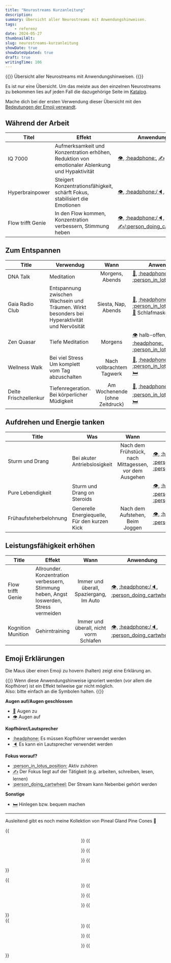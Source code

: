 ```yaml
---
title: "Neurostreams Kurzanleitung"
description:
summary: Übersicht aller Neurostreams mit Anwendungshinweisen.
tags:
    - referenz
date: 2024-05-27
thumbnailAlt:
slug: neurostreams-kurzanleitung
showDate: true
showDateUpdated: true
draft: true
writingTime: 106
---
```


{{<lead>}}
Übersicht aller Neurostreams mit Anwendungshinweisen.
{{</lead>}}

Es ist nur eine Übersicht. Um das meiste aus den einzelnen
Neurostreams zu bekommen lies auf jeden Fall die dazugehörige Seite im
[Katalog](Neurostreams-Katalog.pdf).

Mache dich bei der ersten Verwendung dieser Übersicht mit den
[Bedeutungen der Emoji verwandt](#emoji-erklärungen).


## Während der Arbeit

<!-- Für alle Titel gilt: Augen offen <abbr class="no-underline" title="Augen offen">:eye:</abbr> (<abbr class="no-underline" title="Augen können geschlossen werden">:see_no_evil:</abbr>) und der Fokus liegt auf dem was man tut <abbr class="no-underline" title="Fokus liegt auf dem was man tut">:writing_hand:</abbr> (e.g. arbeiten, schreiben, lesen, studieren, etc.) -->

| Titel | Effekt | Anwendung |
|-|-|-|
| IQ 7000 | Aufmerksamkeit und Konzentration erhöhen,<br>Reduktion von emotionaler Ablenkung und Hypaktivität | <span class="text-xl"><abbr class="no-underline" title="Augen offen">:eye:</abbr>, <abbr class="no-underline" title="Kopfhörer sind Pflicht">:headphone:</abbr>, <abbr class="no-underline" title="Fokus liegt auf dem was man tut">:writing_hand:</abbr></span> |
| Hyperbrainpower | Steigert Konzentrationsfähigkeit, schärft Fokus,<br>stabilisiert die Emotionen | <span class="text-xl"><abbr class="no-underline" title="Augen offen">:eye:</abbr>, <abbr class="no-underline" title="Kopfhörer sind empfohlen">:headphone:</abbr>/<abbr class="no-underline" title="Lautsprecher sind möglich">:speaker:</abbr>, <abbr class="no-underline" title="Fokus liegt auf dem was man tut">:writing_hand:</abbr> |
| Flow trifft Genie | In den Flow kommen, Konzentration verbessern, Stimmung heben | <span class="text-xl"><abbr class="no-underline" title="Augen offen">:eye:</abbr>, <abbr class="no-underline" title="Kopfhörer sind empfohlen">:headphone:</abbr>/<abbr class="no-underline" title="Lautsprecher sind möglich">:speaker:</abbr>, <abbr class="no-underline" title="Fokus liegt auf dem was man tut">:writing_hand:</abbr>/<abbr class="no-underline" title="Kann nebenbei gehört werden">:person_doing_cartwheel:</abbr> |

## Zum Entspannen

<!-- Für alle Titel gilt: Augen zu <abbr class="no-underline" title="Augen geschlossen">:see_no_evil:</abbr> und aktiv zuhören <abbr class="no-underline" title="Aktiv zuhören">:person_in_lotus_position:</abbr>. -->

| Title | Verwendug | Wann | Anwendung |
|-|-|:-:|-|
| DNA Talk | Meditation | Morgens, Abends | <span class="text-xl"><abbr class="no-underline" title="Augen geschlossen">:see_no_evil:</abbr>, <abbr class="no-underline" title="Kopfhörer sind Pflicht">:headphone:</abbr>, <abbr class="no-underline" title="Aktiv zuhören">:person_in_lotus_position:</abbr> |
| Gaia Radio Club | Entspannung zwischen Wachsein und Träumen. Wirkt besonders bei Hyperaktivität und Nervösität | Siesta, Nap, Abends | <span class="text-xl"><abbr class="no-underline" title="Augen geschlossen">:see_no_evil:</abbr>, <abbr class="no-underline" title="Kopfhörer sind Pflicht">:headphone:</abbr>, <abbr class="no-underline" title="Aktiv zuhören">:person_in_lotus_position:</abbr> <abbr class="no-underline" title="Schlafmaske verwenden">:goggles:</abbr> <span class="text-xs">Schlafmaske<span> <abbr class="no-underline text-xl" title="Hinlegen">:bed:</abbr>  |
| Zen Quasar | Tiefe Meditation | Morgens | <span class="text-xl"><abbr class="no-underline" title="Augen halb-offen">:eye:</abbr> <span class="text-xs">halb-offen<span>, <span class="text-xl"><abbr class="no-underline" title="Kopfhörer sind Pflicht">:headphone:</abbr>, <abbr class="no-underline" title="Aktiv zuhören">:person_in_lotus_position:</abbr> |
| Wellness Walk | Bei viel Stress<br>Um komplett vom Tag abzuschalten | Nach vollbrachtem Tagwerk | <span class="text-xl"><abbr class="no-underline" title="Augen geschlossen">:see_no_evil:</abbr>, <abbr class="no-underline" title="Kopfhörer sind Pflicht">:headphone:</abbr>, <abbr class="no-underline" title="Aktiv zuhören">:person_in_lotus_position:</abbr> <abbr class="no-underline" title="Hinlegen">:bed:</abbr> |
| Delte Frischzellenkur | Tiefenregeration.<br>Bei körperlicher Müdigkeit | Am Wochenende (ohne Zeitdruck) | <span class="text-xl"><abbr class="no-underline" title="Augen geschlossen">:see_no_evil:</abbr>, <abbr class="no-underline" title="Kopfhörer sind empfohlen">:headphone:</abbr>/<abbr class="no-underline" title="Lautsprecher sind möglich">:speaker:</abbr>, <abbr class="no-underline" title="Aktiv zuhören">:person_in_lotus_position:</abbr> <abbr class="no-underline" title="Hinlegen">:bed:</abbr> |

## Aufdrehen und Energie tanken

| Title | Was | Wann | Anwendung |
|-|-|:-:|-|
| Sturm und Drang | Bei akuter Antriebslosigkeit | Nach dem Frühstück, nach Mittagessen,<br>vor dem Ausgehen | <span class="text-xl"><abbr class="no-underline" title="Augen offen">:eye:</abbr>, <abbr class="no-underline" title="Kopfhörer sind empfohlen">:headphone:</abbr>/<abbr class="no-underline" title="Lautsprecher sind möglich">:speaker:</abbr>, <abbr class="no-underline" title="Aktiv zuhören">:person_in_lotus_position:</abbr> <abbr class="no-underline" title="Tätigkeiten die nicht ablenken gehen nebenbei">:person_doing_cartwheel:</abbr> |
| Pure Lebendigkeit | Sturm und Drang on Steroids | | <span class="text-xl"><abbr class="no-underline" title="Augen offen">:eye:</abbr>, <abbr class="no-underline" title="Kopfhörer sind empfohlen">:headphone:</abbr>/<abbr class="no-underline" title="Lautsprecher sind möglich">:speaker:</abbr>, <abbr class="no-underline" title="Aktiv zuhören">:person_in_lotus_position:</abbr> <abbr class="no-underline" title="Tätigkeiten die nicht ablenken gehen nebenbei">:person_doing_cartwheel:</abbr> |
| Frühaufsteherbelohnung | Generelle Energiequelle, Für den kurzen Kick | Nach dem Aufstehen,<br>Beim Joggen | <span class="text-xl"><abbr class="no-underline" title="Augen offen">:eye:</abbr>, <abbr class="no-underline" title="Kopfhörer sind Pflicht">:headphone:</abbr>, <abbr class="no-underline" title="Kann nebenbei gehört werden">:person_doing_cartwheel:</abbr> |

## Leistungsfähigkeit erhöhen

<!-- Um die Leistungsfähigkeit generell zu erhöhen, unabhängig von der ausgeführten Tätigkeit. -->

<!-- Für beide Titel gilt: mit offnen Augen hören <abbr class="no-underline" title="Augen offen">:eye:</abbr>, Kopfhörer sind empfohlen <abbr class="no-underline" title="Kopfhörer sind empfohlen">:headphone:</abbr>, Lautsprecher aber sind möglich <abbr class="no-underline" title="Lautsprecher sind möglich">:speaker:</abbr>. Die Titel können praktisch immer nebenbei gehört werden <abbr class="no-underline" title="Kann nebenbei gehört werden">:person_doing_cartwheel:</abbr> -->

| Title | Effekt | Wann | Anwendung |
|-|-|:-:|-|
| Flow trifft Genie | Allrounder.<br>Konzentration verbessern, Stimmung heben, Angst loswerden, Stress vermeiden | Immer und überall, Spaziergang, Im Auto | <span class="text-xl"><abbr class="no-underline" title="Augen offen">:eye:</abbr>, <abbr class="no-underline" title="Kopfhörer sind empfohlen">:headphone:</abbr>/<abbr class="no-underline" title="Lautsprecher sind möglich">:speaker:</abbr>, <abbr class="no-underline" title="Kann nebenbei gehört werden">:person_doing_cartwheel:</abbr> |
| Kognition Munition | Gehirntraining | Immer und überall, nicht vorm Schlafen | <span class="text-xl"><abbr class="no-underline" title="Augen offen">:eye:</abbr>, <abbr class="no-underline" title="Kopfhörer sind empfohlen">:headphone:</abbr>/<abbr class="no-underline" title="Lautsprecher sind möglich">:speaker:</abbr>, <abbr class="no-underline" title="Kann nebenbei gehört werden">:person_doing_cartwheel:</abbr> |

## Emoji Erklärungen

Die Maus über einen Emoji zu hovern (halten) zeigt eine Erklärung an.

{{<alert>}}
Wenn diese Anwendungshinweise ignoriert werden (vor allem die Kopfhörer) ist
ein Effekt teilweise gar nicht möglich.
<br>
Also: bitte einfach an die Symbolen halten.
{{</alert>}}

**Augen auf/Augen geschlossen**
- <span class="text-xl"><abbr class="no-underline" title="Augen zu">:see_no_evil:</abbr></span> Augen zu
- <span class="text-xl"><abbr class="no-underline" title="Augen offen">:eye:</abbr></span> Augen auf

**Kopfhörer/Lautsprecher**
- <span class="text-xl"><abbr class="no-underline" title="Kopfhörer sind Pflicht">:headphone:</abbr></span> Es müssen Kopfhörer verwendet werden
- <span class="text-xl"><abbr class="no-underline" title="Lautsprecher sind möglich">:speaker:</abbr></span> Es kann ein Lautsprecher verwendet werden

**Fokus worauf?**
- <span class="text-xl"><abbr class="no-underline" title="Aktiv zuhören">:person_in_lotus_position:</abbr></span> Aktiv zuhören
- <span class="text-xl"><abbr class="no-underline" title="Fokus liegt auf dem was man tut">:writing_hand:</abbr></span> Der Fokus liegt auf der Tätigkeit (e.g. arbeiten, schreiben, lesen, lernen)
- <span class="text-xl"><abbr class="no-underline" title="Kann nebenbei gehört werden">:person_doing_cartwheel:</abbr></span> Der Stream kann Nebenbei gehört werden

**Sonstige**
- <span class="text-xl"><abbr class="no-underline" title="Hinlegen">:bed:</abbr></span> Hinlegen bzw. bequem machen

---

Ausleitend gibt es noch meine Kollektion von Pineal Gland Pine
Cones :slightly_smiling_face:

{{<center>}}
    {{<figure src="collection/1.jpeg" alt="Abstract pine cone as pineal gland">}}
    {{<figure src="collection/8.jpeg" alt="Abstract pine cone as pineal gland">}}
{{</center>}}
<div class="pt-2"></div>
{{<center>}}
    {{<figure src="collection/3.jpeg" alt="Abstract pine cone as pineal gland">}}
    {{<figure src="collection/9.jpeg" alt="Abstract pine cone as pineal gland">}}
{{</center>}}
<div class="pt-2"></div>
{{<center>}}
    {{<figure src="collection/10.jpeg" class="w-12/12" alt="Abstract pine cone as pineal gland">}}
    {{<figure src="collection/2.jpeg" alt="Abstract pine cone as pineal gland">}}
{{</center>}}

